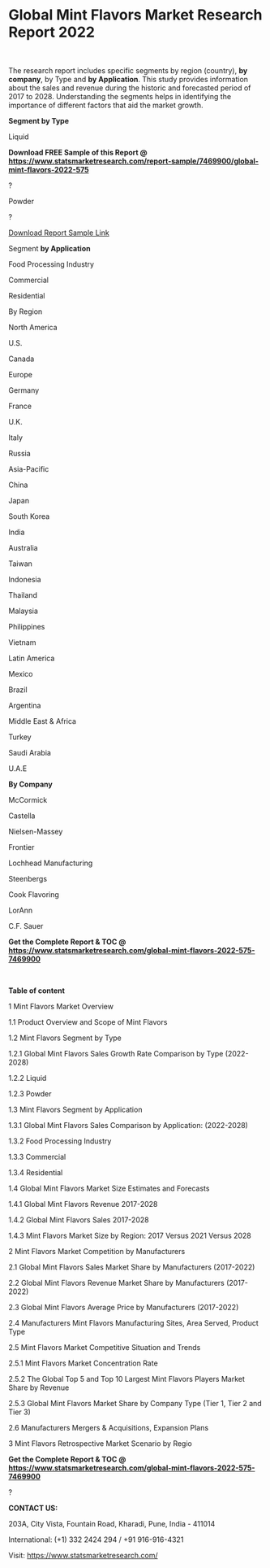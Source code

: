 <h1>Global Mint Flavors Market Research Report 2022</h1><br/><p>The research report includes specific segments by region (country), <strong>by company</strong>, by Type and <strong>by Application</strong>. This study provides information about the sales and revenue during the historic and forecasted period of 2017 to 2028. Understanding the segments helps in identifying the importance of different factors that aid the market growth.</p>
 
 
 
 <p><strong>Segment by Type</strong></p>
 
 
 
 <p>Liquid</p>
 
 
 
 <div><b>Download FREE Sample of this Report @ <a href="https://www.statsmarketresearch.com/download-free-sample/7469900/global-mint-flavors-2022-575">https://www.statsmarketresearch.com/report-sample/7469900/global-mint-flavors-2022-575</a></b></div>
 
 
 
 <p>? </p>
 
 
 
 <p>Powder</p>
 
 
 
 <p>? </p>
 
 
 
 <p><a href="https://www.statsmarketresearch.com/download-free-sample/7469900/global-mint-flavors-2022-575">Download Report Sample Link</a></p>
 
 
 
 <p>Segment <strong>by Application</strong></p>
 
 
 
 <p>Food Processing Industry</p>
 
 
 
 <p>Commercial</p>
 
 
 
 <p>Residential</p>
 
 
 
 <p>By Region</p>
 
 
 
 <p>North America</p>
 
 
 
 <p>U.S.</p>
 
 
 
 <p>Canada</p>
 
 
 
 <p>Europe</p>
 
 
 
 <p>Germany</p>
 
 
 
 <p>France</p>
 
 
 
 <p>U.K.</p>
 
 
 
 <p>Italy</p>
 
 
 
 <p>Russia</p>
 
 
 
 <p>Asia-Pacific</p>
 
 
 
 <p>China</p>
 
 
 
 <p>Japan</p>
 
 
 
 <p>South Korea</p>
 
 
 
 <p>India</p>
 
 
 
 <p>Australia</p>
 
 
 
 <p>Taiwan</p>
 
 
 
 <p>Indonesia</p>
 
 
 
 <p>Thailand</p>
 
 
 
 <p>Malaysia</p>
 
 
 
 <p>Philippines</p>
 
 
 
 <p>Vietnam</p>
 
 
 
 <p>Latin America</p>
 
 
 
 <p>Mexico</p>
 
 
 
 <p>Brazil</p>
 
 
 
 <p>Argentina</p>
 
 
 
 <p>Middle East & Africa</p>
 
 
 
 <p>Turkey</p>
 
 
 
 <p>Saudi Arabia</p>
 
 
 
 <p>U.A.E</p>
 
 
 
 <p><strong>By Company</strong></p>
 
 
 
 <p>McCormick</p>
 
 
 
 <p>Castella</p>
 
 
 
 <p>Nielsen-Massey</p>
 
 
 
 <p>Frontier</p>
 
 
 
 <p>Lochhead Manufacturing</p>
 
 
 
 <p>Steenbergs</p>
 
 
 
 <p>Cook Flavoring</p>
 
 
 
 <p>LorAnn</p>
 
 
 
 <p>C.F. Sauer</p>
 
 
 
 <div><b>Get the Complete Report & TOC @ <a href="https://www.statsmarketresearch.com/global-mint-flavors-2022-575-7469900">https://www.statsmarketresearch.com/global-mint-flavors-2022-575-7469900</a></b></div>
 
 
 
 <p><br />
 
 <b>Table of content</b></p>
 
 
 
 <p>1 Mint Flavors Market Overview<br />
 
 1.1 Product Overview and Scope of Mint Flavors<br />
 
 1.2 Mint Flavors Segment by Type<br />
 
 1.2.1 Global Mint Flavors Sales Growth Rate Comparison by Type (2022-2028)<br />
 
 1.2.2 Liquid<br />
 
 1.2.3 Powder<br />
 
 1.3 Mint Flavors Segment by Application<br />
 
 1.3.1 Global Mint Flavors Sales Comparison by Application: (2022-2028)<br />
 
 1.3.2 Food Processing Industry<br />
 
 1.3.3 Commercial<br />
 
 1.3.4 Residential<br />
 
 1.4 Global Mint Flavors Market Size Estimates and Forecasts<br />
 
 1.4.1 Global Mint Flavors Revenue 2017-2028<br />
 
 1.4.2 Global Mint Flavors Sales 2017-2028<br />
 
 1.4.3 Mint Flavors Market Size by Region: 2017 Versus 2021 Versus 2028<br />
 
 2 Mint Flavors Market Competition by Manufacturers<br />
 
 2.1 Global Mint Flavors Sales Market Share by Manufacturers (2017-2022)<br />
 
 2.2 Global Mint Flavors Revenue Market Share by Manufacturers (2017-2022)<br />
 
 2.3 Global Mint Flavors Average Price by Manufacturers (2017-2022)<br />
 
 2.4 Manufacturers Mint Flavors Manufacturing Sites, Area Served, Product Type<br />
 
 2.5 Mint Flavors Market Competitive Situation and Trends<br />
 
 2.5.1 Mint Flavors Market Concentration Rate<br />
 
 2.5.2 The Global Top 5 and Top 10 Largest Mint Flavors Players Market Share by Revenue<br />
 
 2.5.3 Global Mint Flavors Market Share by Company Type (Tier 1, Tier 2 and Tier 3)<br />
 
 2.6 Manufacturers Mergers & Acquisitions, Expansion Plans<br />
 
 3 Mint Flavors Retrospective Market Scenario by Regio</p>
 
 
 
 <div><b>Get the Complete Report & TOC @ <a href="https://www.statsmarketresearch.com/global-mint-flavors-2022-575-7469900">https://www.statsmarketresearch.com/global-mint-flavors-2022-575-7469900</a></b></div>
 
 
 
 <p>? </p>
 
 
 
 <p><b>CONTACT US:</b><br />
 
 203A, City Vista, Fountain Road, Kharadi, Pune, India - 411014<br />
 
 International: (+1) 332 2424 294 / +91 916-916-4321<br />
 
 Visit: <a href="https://www.statsmarketresearch.com/">https://www.statsmarketresearch.com/</a></p>